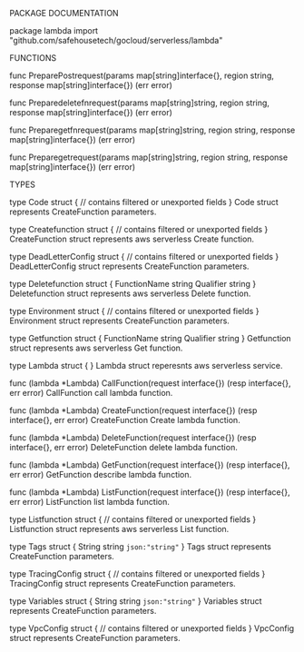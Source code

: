 PACKAGE DOCUMENTATION

package lambda
    import "github.com/safehousetech/gocloud/serverless/lambda"


FUNCTIONS

func PreparePostrequest(params map[string]interface{}, region string, response map[string]interface{}) (err error)

func Preparedeletefnrequest(params map[string]string, region string, response map[string]interface{}) (err error)

func Preparegetfnrequest(params map[string]string, region string, response map[string]interface{}) (err error)

func Preparegetrequest(params map[string]string, region string, response map[string]interface{}) (err error)

TYPES

type Code struct {
    // contains filtered or unexported fields
}
    Code struct represents CreateFunction parameters.

type Createfunction struct {
    // contains filtered or unexported fields
}
    CreateFunction struct represents aws serverless Create function.

type DeadLetterConfig struct {
    // contains filtered or unexported fields
}
    DeadLetterConfig struct represents CreateFunction parameters.

type Deletefunction struct {
    FunctionName string
    Qualifier    string
}
    Deletefunction struct represents aws serverless Delete function.

type Environment struct {
    // contains filtered or unexported fields
}
    Environment struct represents CreateFunction parameters.

type Getfunction struct {
    FunctionName string
    Qualifier    string
}
    Getfunction struct represents aws serverless Get function.

type Lambda struct {
}
    Lambda struct reperesnts aws serverless service.

func (lambda *Lambda) CallFunction(request interface{}) (resp interface{}, err error)
    CallFunction call lambda function.

func (lambda *Lambda) CreateFunction(request interface{}) (resp interface{}, err error)
    CreateFunction Create lambda function.

func (lambda *Lambda) DeleteFunction(request interface{}) (resp interface{}, err error)
    DeleteFunction delete lambda function.

func (lambda *Lambda) GetFunction(request interface{}) (resp interface{}, err error)
    GetFunction describe lambda function.

func (lambda *Lambda) ListFunction(request interface{}) (resp interface{}, err error)
    ListFunction list lambda function.

type Listfunction struct {
    // contains filtered or unexported fields
}
    Listfunction struct represents aws serverless List function.

type Tags struct {
    String string `json:"string"`
}
    Tags struct represents CreateFunction parameters.

type TracingConfig struct {
    // contains filtered or unexported fields
}
    TracingConfig struct represents CreateFunction parameters.

type Variables struct {
    String string `json:"string"`
}
    Variables struct represents CreateFunction parameters.

type VpcConfig struct {
    // contains filtered or unexported fields
}
    VpcConfig struct represents CreateFunction parameters.
